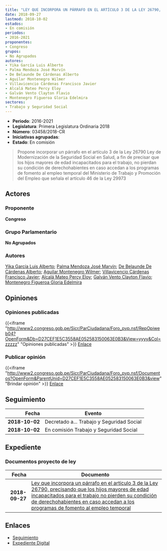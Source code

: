 ```yaml
---
title: "LEY QUE INCORPORA UN PÁRRAFO EN EL ARTÍCULO 3 DE LA LEY 26790, PRECISANDO QUE LOS HIJOS MAYORES DE EDAD INCAPACITADOS PARA EL TRABAJO NO PIERDEN SU CONDICIÓN DE DERECHOHABIENTES EN CASO ACCEDAN A LOS PROGRAMAS DE FOMENTO AL EMPLEO TEMPORAL"
date: 2018-09-27
lastmod: 2018-10-02
estados:
- En comisión
periodos:
- 2016-2021
proponentes:
- Congreso
grupos:
- No Agrupados
autores:
- Yika García Luis Alberto
- Palma Mendoza José Marvín
- De Belaunde De Cárdenas Alberto
- Aguilar Montenegro Wilmer
- Villavicencio Cárdenas Francisco Javier
- Alcalá Mateo Percy Eloy
- Galván Vento Clayton Flavio
- Montenegro Figueroa Gloria Edelmira
sectores:
- Trabajo y Seguridad Social
---
```

- **Periodo**: 2016-2021
- **Legislatura**: Primera Legislatura Ordinaria 2018
- **Número**: 03458/2018-CR
- **Iniciativas agrupadas**: 
- **Estado**: En comisión

> Propone incorporar un párrafo en el artículo 3 de la Ley 26790 Ley de Modernización de la Seguridad Social en Salud, a fin de precisar que los hijos mayores de edad incapacitados para el trabajo, no pierdan su condición de derechohabientes en caso accedan a los programas de fomento al empleo temporal del Ministerio de Trabajo y Promoción del Empleo que señala el artículo 46 de la Ley 29973


## Actores

### Proponente

**Congreso**

### Grupo Parlamentario

**No Agrupados**

### Autores

[Yika García Luis Alberto](mailto:mailto:lyika@congreso.gob.pe); [Palma Mendoza José Marvín](mailto:mailto:jpalma@congreso.gob.pe); [De Belaunde De Cárdenas Alberto](mailto:mailto:adebelaunde@congreso.gob.pe); [Aguilar Montenegro Wilmer](mailto:mailto:waguilar@congreso.gob.pe); [Villavicencio Cárdenas Francisco Javier](mailto:mailto:fvillavicencio@congreso.gob.pe); [Alcalá Mateo Percy Eloy](mailto:mailto:palcala@congreso.gob.pe); [Galván Vento Clayton Flavio](mailto:mailto:cgalvan@congreso.gob.pe); [Montenegro Figueroa Gloria Edelmira](mailto:mailto:gmontenegrof@congreso.gob.pe)

## Opiniones

### Opiniones publicadas

{{<iframe "http://www2.congreso.gob.pe/Sicr/ParCiudadana/Foro_pvp.nsf/RepOpiweb04?OpenForm&Db=D27CEF1E5C3558AE052583150063E0B3&View=yyyy&Col=zzzzz" "Opiniones publicadas" >}}
[Enlace](http://www2.congreso.gob.pe/Sicr/ParCiudadana/Foro_pvp.nsf/RepOpiweb04?OpenForm&Db=D27CEF1E5C3558AE052583150063E0B3&View=yyyy&Col=zzzzz)

### Publicar opinión

{{<iframe "http://www2.congreso.gob.pe/Sicr/ParCiudadana/Foro_pvp.nsf/Documentos?OpenForm&ParentUnid=D27CEF1E5C3558AE052583150063E0B3&view" "Brindar opinión" >}}
[Enlace](http://www2.congreso.gob.pe/Sicr/ParCiudadana/Foro_pvp.nsf/Documentos?OpenForm&ParentUnid=D27CEF1E5C3558AE052583150063E0B3&view)


## Seguimiento

| Fecha | Evento |
|------:|--------|
| **2018-10-02** | Decretado a... Trabajo y Seguridad Social |
| **2018-10-02** | En comisión Trabajo y Seguridad Social |

## Expediente

### Documentos proyecto de ley

| Fecha | Documento |
|------:|-----------|
| **2018-09-27** | [Ley que incorpora un párrafo en el artículo 3 de la Ley 26790, precisando que los hijos mayores de edad incapacitados para el trabajo no pierden su condición de derechohabientes en caso accedan a los programas de fomento al empleo temporal](http://www.leyes.congreso.gob.pe/Documentos/2016_2021/Proyectos_de_Ley_y_de_Resoluciones_Legislativas/PL0345820180927.pdf) |

## Enlaces

- [Seguimiento](http://www2.congreso.gob.pe/Sicr/TraDocEstProc/CLProLey2016.nsf/f7fff46988ca05b1052578e100829cc7/184aa40e70b55e4805258315007f6e8f?OpenDocument)
- [Expediente Digital](http://www2.congreso.gob.pe/Sicr/TraDocEstProc/CLProLey2016.nsf/f7fff46988ca05b1052578e100829cc7/184aa40e70b55e4805258315007f6e8f?OpenDocument&Click=05257FB7005EB655.eb71d0cf91d8294e05256cdf006b5706/$Body/0.1C6C)

